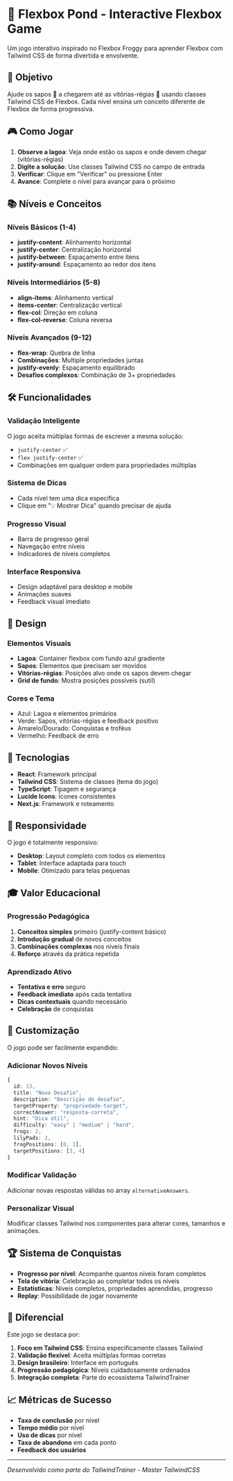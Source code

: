 # 🐸 Flexbox Pond - Interactive Flexbox Game

Um jogo interativo inspirado no Flexbox Froggy para aprender Flexbox com Tailwind CSS de forma divertida e envolvente.

## 🎯 Objetivo

Ajude os sapos 🐸 a chegarem até as vitórias-régias 🪷 usando classes Tailwind CSS de Flexbox. Cada nível ensina um conceito diferente de Flexbox de forma progressiva.

## 🎮 Como Jogar

1. **Observe a lagoa**: Veja onde estão os sapos e onde devem chegar (vitórias-régias)
2. **Digite a solução**: Use classes Tailwind CSS no campo de entrada
3. **Verificar**: Clique em "Verificar" ou pressione Enter
4. **Avance**: Complete o nível para avançar para o próximo

## 📚 Níveis e Conceitos

### Níveis Básicos (1-4)

-   **justify-content**: Alinhamento horizontal
-   **justify-center**: Centralização horizontal
-   **justify-between**: Espaçamento entre itens
-   **justify-around**: Espaçamento ao redor dos itens

### Níveis Intermediários (5-8)

-   **align-items**: Alinhamento vertical
-   **items-center**: Centralização vertical
-   **flex-col**: Direção em coluna
-   **flex-col-reverse**: Coluna reversa

### Níveis Avançados (9-12)

-   **flex-wrap**: Quebra de linha
-   **Combinações**: Multiple propriedades juntas
-   **justify-evenly**: Espaçamento equilibrado
-   **Desafios complexos**: Combinação de 3+ propriedades

## 🛠️ Funcionalidades

### Validação Inteligente

O jogo aceita múltiplas formas de escrever a mesma solução:

-   `justify-center` ✅
-   `flex justify-center` ✅
-   Combinações em qualquer ordem para propriedades múltiplas

### Sistema de Dicas

-   Cada nível tem uma dica específica
-   Clique em "💡 Mostrar Dica" quando precisar de ajuda

### Progresso Visual

-   Barra de progresso geral
-   Navegação entre níveis
-   Indicadores de níveis completos

### Interface Responsiva

-   Design adaptável para desktop e mobile
-   Animações suaves
-   Feedback visual imediato

## 🎨 Design

### Elementos Visuais

-   **Lagoa**: Container flexbox com fundo azul gradiente
-   **Sapos**: Elementos que precisam ser movidos
-   **Vitórias-régias**: Posições alvo onde os sapos devem chegar
-   **Grid de fundo**: Mostra posições possíveis (sutil)

### Cores e Tema

-   Azul: Lagoa e elementos primários
-   Verde: Sapos, vitórias-régias e feedback positivo
-   Amarelo/Dourado: Conquistas e troféus
-   Vermelho: Feedback de erro

## 🚀 Tecnologias

-   **React**: Framework principal
-   **Tailwind CSS**: Sistema de classes (tema do jogo)
-   **TypeScript**: Tipagem e segurança
-   **Lucide Icons**: Ícones consistentes
-   **Next.js**: Framework e roteamento

## 📱 Responsividade

O jogo é totalmente responsivo:

-   **Desktop**: Layout completo com todos os elementos
-   **Tablet**: Interface adaptada para touch
-   **Mobile**: Otimizado para telas pequenas

## 🎓 Valor Educacional

### Progressão Pedagógica

1. **Conceitos simples** primeiro (justify-content básico)
2. **Introdução gradual** de novos conceitos
3. **Combinações complexas** nos níveis finais
4. **Reforço** através da prática repetida

### Aprendizado Ativo

-   **Tentativa e erro** seguro
-   **Feedback imediato** após cada tentativa
-   **Dicas contextuais** quando necessário
-   **Celebração** de conquistas

## 🔧 Customização

O jogo pode ser facilmente expandido:

### Adicionar Novos Níveis

```typescript
{
  id: 13,
  title: "Novo Desafio",
  description: "Descrição do desafio",
  targetProperty: "propriedade-target",
  correctAnswer: "resposta-correta",
  hint: "Dica útil",
  difficulty: "easy" | "medium" | "hard",
  frogs: 2,
  lilyPads: 2,
  frogPositions: [0, 1],
  targetPositions: [3, 4]
}
```

### Modificar Validação

Adicionar novas respostas válidas no array `alternativeAnswers`.

### Personalizar Visual

Modificar classes Tailwind nos componentes para alterar cores, tamanhos e animações.

## 🏆 Sistema de Conquistas

-   **Progresso por nível**: Acompanhe quantos níveis foram completos
-   **Tela de vitória**: Celebração ao completar todos os níveis
-   **Estatísticas**: Níveis completos, propriedades aprendidas, progresso
-   **Replay**: Possibilidade de jogar novamente

## 🌟 Diferencial

Este jogo se destaca por:

1. **Foco em Tailwind CSS**: Ensina especificamente classes Tailwind
2. **Validação flexível**: Aceita múltiplas formas corretas
3. **Design brasileiro**: Interface em português
4. **Progressão pedagógica**: Níveis cuidadosamente ordenados
5. **Integração completa**: Parte do ecossistema TailwindTrainer

## 📈 Métricas de Sucesso

-   **Taxa de conclusão** por nível
-   **Tempo médio** por nível
-   **Uso de dicas** por nível
-   **Taxa de abandono** em cada ponto
-   **Feedback dos usuários**

---

_Desenvolvido como parte do TailwindTrainer - Master TailwindCSS_
